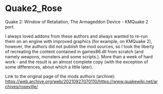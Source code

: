 # Quake2_Rose
Quake 2: Window of Retaliation, The Armageddon Device - KMQuake 2 port.

I always loved addons from these authors and always wanted to re-run them on an engine with improved graphics (for example, on KMQuake 2), however, the authors did not publish the mod sources, so I took the liberty of recreating the content contained in gamex86.dll from scratch (and namely weapons, monsters and some scripts.). More than a week of hard work - and the result is an almost complete copy (with the exception of some differences, about which a little later).

Link to the original page of the mods authors (archive): https://web.archive.org/web/20210927070110/https://www.quakewiki.net/archives/roseville/
